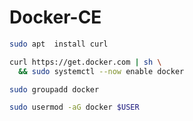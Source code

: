 # Docker-CE

```sh
sudo apt  install curl

curl https://get.docker.com | sh \
  && sudo systemctl --now enable docker
```

```sh
sudo groupadd docker

sudo usermod -aG docker $USER
```
